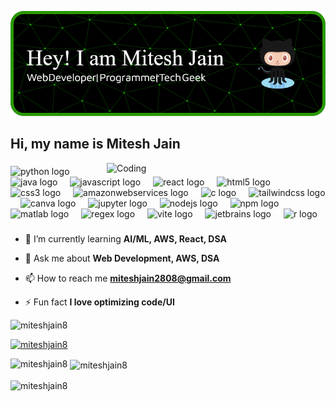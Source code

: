 ![Header](./github-header-image.png)

<h2 align="left">Hi, my name is Mitesh Jain</h2>

<img align="right" alt="Coding" width="350" src="https://miro.medium.com/max/1272/1*ZSVmWGcc1weENb0ShawWxw.gif" />

###

<div align="left">
  <img src="https://cdn.jsdelivr.net/gh/devicons/devicon/icons/python/python-original.svg" height="30" alt="python logo"  />
  <img width="12" />
  <img src="https://cdn.jsdelivr.net/gh/devicons/devicon/icons/java/java-original.svg" height="30" alt="java logo"  />
  <img width="12" />
  <img src="https://cdn.jsdelivr.net/gh/devicons/devicon/icons/javascript/javascript-original.svg" height="30" alt="javascript logo"  />
  <img width="12" />
  <img src="https://cdn.jsdelivr.net/gh/devicons/devicon/icons/react/react-original.svg" height="30" alt="react logo"  />
  <img width="12" />
  <img src="https://cdn.jsdelivr.net/gh/devicons/devicon/icons/html5/html5-original.svg" height="30" alt="html5 logo"  />
  <img width="12" />
  <img src="https://cdn.jsdelivr.net/gh/devicons/devicon/icons/css3/css3-original.svg" height="30" alt="css3 logo"  />
  <img width="12" />
  <img src="https://skillicons.dev/icons?i=aws" height="30" alt="amazonwebservices logo"  />
  <img width="12" />
  <img src="https://cdn.jsdelivr.net/gh/devicons/devicon/icons/c/c-original.svg" height="30" alt="c logo"  />
  <img width="12" />
  <img src="https://cdn.simpleicons.org/tailwindcss/06B6D4" height="30" alt="tailwindcss logo"  />
  <img width="12" />
  <img src="https://cdn.simpleicons.org/canva/00C4CC" height="30" alt="canva logo"  />
  <img width="12" />
  <img src="https://cdn.simpleicons.org/jupyter/F37626" height="30" alt="jupyter logo"  />
  <img width="12" />
  <img src="https://cdn.simpleicons.org/nodedotjs/339933" height="30" alt="nodejs logo"  />
  <img width="12" />
  <img src="https://cdn.jsdelivr.net/gh/devicons/devicon/icons/npm/npm-original-wordmark.svg" height="30" alt="npm logo"  />
  <img width="12" />
  <img src="https://skillicons.dev/icons?i=matlab" height="30" alt="matlab logo"  />
  <img width="12" />
  <img src="https://skillicons.dev/icons?i=regex" height="30" alt="regex logo"  />
  <img width="12" />
  <img src="https://skillicons.dev/icons?i=vite" height="30" alt="vite logo"  />
  <img width="12" />
  <img src="https://cdn.jsdelivr.net/gh/devicons/devicon/icons/jetbrains/jetbrains-original.svg" height="30" alt="jetbrains logo"  />
  <img width="12" />
  <img src="https://cdn.jsdelivr.net/gh/devicons/devicon/icons/r/r-original.svg" height="30" alt="r logo"  />
</div>

###

- 🌱 I’m currently learning **AI/ML, AWS, React, DSA**

- 💬 Ask me about **Web Development, AWS, DSA**

- 📫 How to reach me **miteshjain2808@gmail.com**

- ⚡ Fun fact **I love optimizing code/UI**

<p align="left"> <img src="https://komarev.com/ghpvc/?username=miteshjain8&label=Profile%20views&color=0e75b6&style=flat" alt="miteshjain8" /> </p>

<p align="left"> <a href="https://github.com/ryo-ma/github-profile-trophy"><img src="https://github-profile-trophy.vercel.app/?username=miteshjain8" alt="miteshjain8" /></a> </p>

<p align="left">
</p>

<p><img align="left" src="https://github-readme-stats.vercel.app/api/top-langs?username=miteshjain8&show_icons=true&locale=en&layout=compact" alt="miteshjain8" /></p>

<p>&nbsp;<img align="center" src="https://github-readme-stats.vercel.app/api?username=miteshjain8&show_icons=true&locale=en" alt="miteshjain8" /></p>

<p><img align="center" src="https://github-readme-streak-stats.herokuapp.com/?user=miteshjain8&" alt="miteshjain8" /></p>

###
